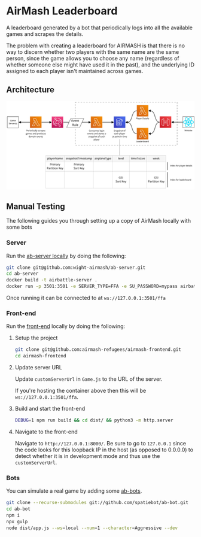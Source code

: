 # AirMash Leaderboard

A leaderboard generated by a bot that periodically logs into all the available games and scrapes the details.

The problem with creating a leaderboard for AIRMASH is that there is no way to discern whether two players with the
same name are the same person, since the game allows you to choose any name (regardless of whether someone else might
have used it in the past), and the underlying ID assigned to each player isn't maintained across games.

## Architecture

<p align="center">
  <img src="docs/architecture.jpg">
</p>

## Manual Testing

The following guides you through setting up a copy of AirMash locally with some bots

### Server

Run the [ab-server locally](https://github.com/wight-airmash/ab-server#how-to-run-examples)
by doing the following:

```bash
git clone git@github.com:wight-airmash/ab-server.git
cd ab-server
docker build -t airbattle-server .
docker run -p 3501:3501 -e SERVER_TYPE=FFA -e SU_PASSWORD=mypass airbattle-server
```

Once running it can be connected to at `ws://127.0.0.1:3501/ffa`

### Front-end

Run the [front-end](https://github.com/airmash-refugees/airmash-frontend) locally by doing the following:

1. Setup the project

    ```bash
    git clone git@github.com:airmash-refugees/airmash-frontend.git
    cd airmash-frontend
    ```

2. Update server URL

    Update `customServerUrl` in `Game.js` to the URL of the server.

    If you're hosting the container above then
    this will be `ws://127.0.0.1:3501/ffa`.

3. Build and start the front-end

    ```bash
    DEBUG=1 npm run build && cd dist/ && python3 -m http.server
    ```

4. Navigate to the front-end

    Navigate to `http://127.0.0.1:8000/`. Be sure to go to `127.0.0.1` since the code looks
    for this loopback IP in the host (as opposed to 0.0.0.0) to detect whether it is in development mode
    and thus use the `customServerUrl`.


### Bots

You can simulate a real game by adding some [ab-bots](https://github.com/spatiebot/ab-bot).

```bash
git clone --recurse-submodules git://github.com/spatiebot/ab-bot.git
cd ab-bot
npm i
npx gulp
node dist/app.js --ws=local --num=1 --character=Aggressive --dev
```
